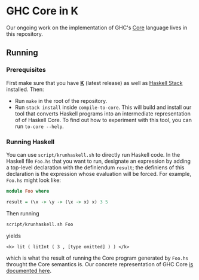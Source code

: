 # GHC Core in **K**

Our ongoing work on the implementation of GHC's
[Core](https://ghc.haskell.org/trac/ghc/wiki/Commentary/Compiler/CoreSynType)
language lives in this repository.

## Running

### Prerequisites

First make sure that you have [**K**](https://github.com/kframework/k) (latest
release) as well as [Haskell
Stack](https://docs.haskellstack.org/en/stable/README/) installed. Then:

* Run `make` in the root of the repository.
* Run `stack install` inside `compile-to-core`. This will build and install
our tool that converts Haskell programs into an intermediate representation of
of Haskell Core. To find out how to experiment with this tool, you can run
`to-core --help`.

### Running Haskell

You can use `script/krunhaskell.sh` to directly run Haskell code. In the Haskell
file `Foo.hs` that you want to run, designate an expression by adding a
top-level declaration with the definiendum `result`; the definiens of this
declaration is the expression whose evaluation will be forced. For example,
`Foo.hs` might look like:
```haskell
module Foo where

result = (\x -> \y -> (\x -> x) x) 3 5
```
Then running
```bash
script/krunhaskell.sh Foo
```
yields
```
<k> lit ( litInt ( 3 , [type omitted] ) ) </k>
```
which is what the result of running the Core program generated by `Foo.hs`
throught the Core semantics is. Our concrete representation of GHC Core [is
documented
here](https://github.com/kframework/haskell-core-semantics/blob/master/compile-to-core/README.md).
